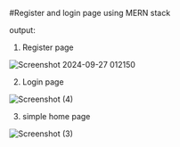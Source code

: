 #Register and login page using MERN stack

output:

1. Register page

![Screenshot 2024-09-27 012150](https://github.com/user-attachments/assets/1e04aaa1-5200-4f1c-9380-065b27677fff)

2. Login page

![Screenshot (4)](https://github.com/user-attachments/assets/2ff1e839-2a97-4f45-85ec-a769d77644bd)

3. simple home page
   
![Screenshot (3)](https://github.com/user-attachments/assets/1d8c255f-9700-4b63-a148-d2ce11fef746)

